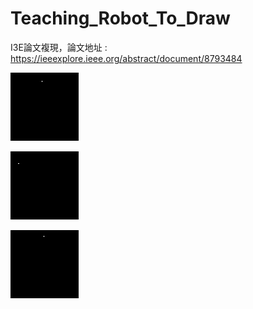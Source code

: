 # Teaching_Robot_To_Draw
I3E論文複現，論文地址 : https://ieeexplore.ieee.org/abstract/document/8793484

![](output/out.gif)

![](output/out2.gif)

![](output/out4.gif)
